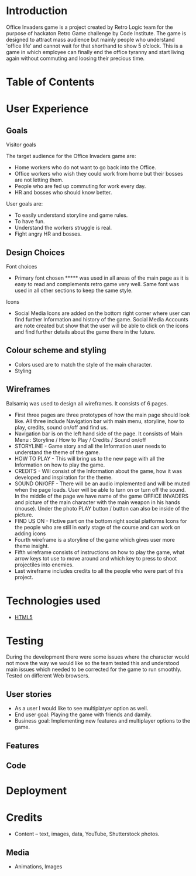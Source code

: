 # Introduction

Office Invaders game is a project created by Retro Logic team for the purpose of hackaton Retro Game challenge by Code Institute. The game is designed to attract mass audience but mainly people who understand 'office life' and cannot wait for that shorthand to show 5 o’clock. This is a game in which employee can finally end the office tyranny and start living again without commuting and loosing their precious time. 

# Table of Contents


# User Experience 


## Goals

Visitor goals

The target audience for the Office Invaders game are: 
-	Home workers who do not want to go back into the Office.
-	Office workers who wish they could work from home but their bosses are not letting them.
-	People who are fed up commuting for work every day.
-	HR and bosses who should know better.

User goals are: 
-	To easily understand storyline and game rules.
-	To have fun.
-	Understand the workers struggle is real.
-	Fight angry HR and bosses.


  
## Design Choices

Font choices
-	Primary font chosen *****  was used in all areas of the main page as it is easy to read and complements retro game very well. Same font was used in all other sections to keep the same style.

Icons
-	Social Media Icons are added on the bottom right corner where user can find further Information and history of the game. Social Media Accounts are note created but show that the user will be able to click on the icons and find further details about the game there in the future.

## Colour scheme and styling

-	Colors used are to match the style of the main character.
-  Styling

  
## Wireframes


Balsamiq was used to design all wireframes. It consists of 6 pages. 

- First three pages are three prototypes of how the main page should look like. All three include Navigation bar with main menu, storyline, how to play, credits, sound on/off and find us.
- Navigation bar is on the left hand side of the page. It consists of Main Menu : Storyline / How to Play / Credits / Sound on/off 
- STORYLINE - Game story and all the Information user needs to understand the theme of the game.
- HOW TO PLAY - This will bring us to the new page with all the Information on how to play the game. 
- CREDITS - Will consist of the Information about the game, how it was developed and inspiration for the theme.
- SOUND ON/OFF - There will be an audio implemented and will be muted when the page loads. User will be able to turn on or turn off the sound.
In the middle of the page we have name of the game OFFICE INVADERS and picture of the main character with the main weapon in his hands (mouse).
Under the photo PLAY button / button can also be inside of the picture.
- FIND US ON - Fictive part on the bottom right social platforms Icons for the people who are still in early stage of the course and can work on adding icons
- Fourth wireframe is a storyline of the game which gives user more theme insight.
- Fifth wireframe consists of instructions on how to play the game, what arrow keys tot use to move around and which key to press to shoot projectiles into enemies. 
- Last wireframe includes credits to all the people who were part of this project.

# Technologies used
- [HTML5](https://en.wikipedia.org/wiki/HTML5)
 

  
# Testing

During the development there were some issues where the character would not move the way we would like so the team tested this and understood main issues which needed to be corrected for the game to run smoothly. Tested on different Web browsers.

## User stories

- As a user I would like to see multiplatyer option as well.
- End user goal: Playing the game with friends and damily.
- Business goal: Implementing new features and multiplayer options to the game.

## Features


  ## Code

# Deployment

# Credits

- Content – text, images, data, YouTube, Shutterstock photos.

  
## Media

- Animations, Images

  



